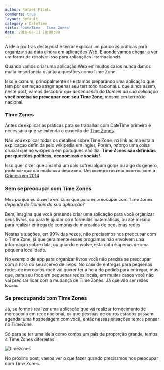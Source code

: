 ```yaml
---
author: Rafael Miceli
comments: true
layout: default 
category : DateTime
title: "DateTime - Time Zones" 
date: 2016-08-11 10:00:00
---
```


A ideia por tras deste post é tentar explicar um pouco as práticas para organizar sua data e hora em aplicações Web. E aonde vamos chegar a ver um forma de resolver isso para aplicações internacionais.

Quando vamos criar uma aplicação Web em muitos casos nunca damos muita importancia quanto a questões como Time Zone.

Isso é comum, principalmente se estamos preparando uma aplicação que tem por definição atingir apenas seu território nacional. E que ainda assim, neste post, vamos descobrir que _dependendo do Domain da sua aplicação_ __você precisa se preocupar com seu Time Zone__, mesmo em terrirótio nacional.

### Time Zones

Antes de explicar as práticas para se trabalhar com DateTime primeiro é necessário que se entenda o conceito de [Time Zones](https://en.wikipedia.org/wiki/Time_zone). 

Não vou explicar todos os detalhes sobre Time Zone, no link acima esta a explicação definida pelo wikipedia em ingles, Porém, reforço uma coisa crucial que no wikipedia em portugues não diz: __Time Zones são definidas por questões políticas, economicas e sociais!__

Isso quer dizer que amanhã um país sofreu algum golpe ou algo do genero, _pode ser_ que ele mude seu time zone. Um exempo recente ocorreu com a [Crimeia em 2014](https://en.wikipedia.org/wiki/Time_in_Russia#2014_zone_boundary_changes)

### Sem se preocupar com Time Zones

Mas porque eu disse la em cima que para se preocupar com Time Zones _depende do Domain da sua aplicação_?

Bem, imagina que você pretende criar uma aplicação para você organizar seus livros, ou para te ajudar com formulas matemáticas, ou até mesmo para realizar entrega de compras de mercados de pequenas redes.

Nestas situações, em 99% das vezes, não precisamos nos preocupar com o Time Zone, já que geralmente esses programas não envolvem uma informação sobre data, ou quando envolve, esta data é apenas de uma pequena localidade.

No exemplo de app para organizar livros você não precisa se preocupar com a hora do seu acervo de livros.
No caso de entregas para pequenas redes de mercados você vai querer ter a hora do pedido para entregar, mas que, para seu foco em pequenas redes locais, em muitos casos você não vai precisar lidar com a mudança de Time Zones. Já que vão ser redes locais.

### Se preocupando com Time Zones 

Já, se formos realizar uma aplicação que vai realizar fornecimento de mercadoria em rede nacional, ou que pessoas de outros estados possam agendar uma hospedagem com você, então nessas situações temos pensar no TimeZone.

Só para se ter uma ideia como comos um país de proporção grande, temos 4 Time Zones diferentes!

![timezones](http://www.manual2brazil.com/LearnAbout/Travel-Needs/~/images/Travel-Needs-Time-Zones.jpg)

No próximo post, vamos ver o que fazer quando precisamos nos preocupar com Time Zones.
